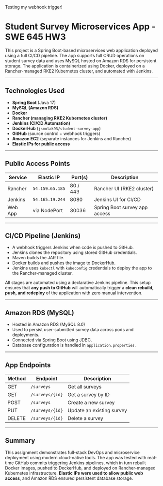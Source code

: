 Testing my webhook trigger!






















# Student Survey Microservices App - SWE 645 HW3

This project is a Spring Boot-based microservices web application deployed using a full CI/CD pipeline. The app supports full CRUD operations on student survey data and uses MySQL hosted on Amazon RDS for persistent storage. The application is containerized using Docker, deployed on a Rancher-managed RKE2 Kubernetes cluster, and automated with Jenkins.

---

##  Technologies Used

- **Spring Boot** (Java 17)
- **MySQL (Amazon RDS)**
- **Docker**
- **Rancher (managing RKE2 Kubernetes cluster)**
- **Jenkins (CI/CD Automation)**
- **DockerHub** (`jsmolak93/student-survey-app`)
- **GitHub** (source control + webhook triggers)
- **Amazon EC2** (separate instances for Jenkins and Rancher)
- **Elastic IPs for public access**

---

## Public Access Points

| Service     | Elastic IP       | Port(s)       | Description                     |
|-------------|------------------|---------------|---------------------------------|
| Rancher     | `54.159.65.185`  | 80 / 443      | Rancher UI (RKE2 cluster)       |
| Jenkins     | `54.165.19.244`  | 8080          | Jenkins UI for CI/CD            |
| Web App     | via NodePort     | 30036         | Spring Boot survey app access   |

---

## CI/CD Pipeline (Jenkins)

- A webhook triggers Jenkins when code is pushed to GitHub.
- Jenkins clones the repository using stored GitHub credentials.
- Maven builds the JAR file.
- Docker builds and pushes the image to DockerHub.
- Jenkins uses `kubectl` with `kubeconfig` credentials to deploy the app to the Rancher-managed cluster.

All stages are automated using a declarative Jenkins pipeline. This setup ensures that **any push to GitHub** will automatically trigger a **clean rebuild, push, and redeploy** of the application with zero manual intervention.

---

## Amazon RDS (MySQL)

- Hosted in Amazon RDS (MySQL 8.0)
- Used to persist user-submitted survey data across pods and deployments.
- Connected via Spring Boot using JDBC.
- Database configuration is handled in `application.properties`.

---

## App Endpoints

| Method | Endpoint          | Description                  |
|--------|-------------------|------------------------------|
| GET    | `/surveys`        | Get all surveys              |
| GET    | `/surveys/{id}`   | Get a survey by ID           |
| POST   | `/surveys`        | Create a new survey          |
| PUT    | `/surveys/{id}`   | Update an existing survey    |
| DELETE | `/surveys/{id}`   | Delete a survey              |

---

## Summary

This assignment demonstrates full-stack DevOps and microservice deployment using modern cloud-native tools. The app was tested with real-time GitHub commits triggering Jenkins pipelines, which in turn rebuilt Docker images, pushed to DockerHub, and deployed on Rancher-managed Kubernetes infrastructure. **Elastic IPs were used to allow public web access**, and Amazon RDS ensured persistent database storage.
